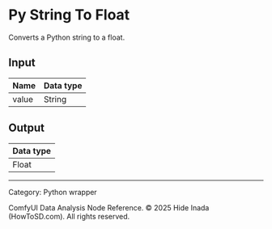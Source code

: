 # Py String To Float
Converts a Python string to a float.

## Input
| Name | Data type |
|---|---|
| value | String |

## Output
| Data type |
|---|
| Float |

<HR>
Category: Python wrapper

ComfyUI Data Analysis Node Reference. © 2025 Hide Inada (HowToSD.com). All rights reserved.
